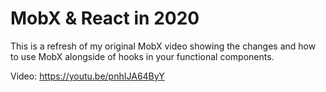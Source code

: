 # MobX & React in 2020

This is a refresh of my original MobX video showing the changes and how to use MobX alongside of hooks in your functional components.

Video: https://youtu.be/pnhIJA64ByY
